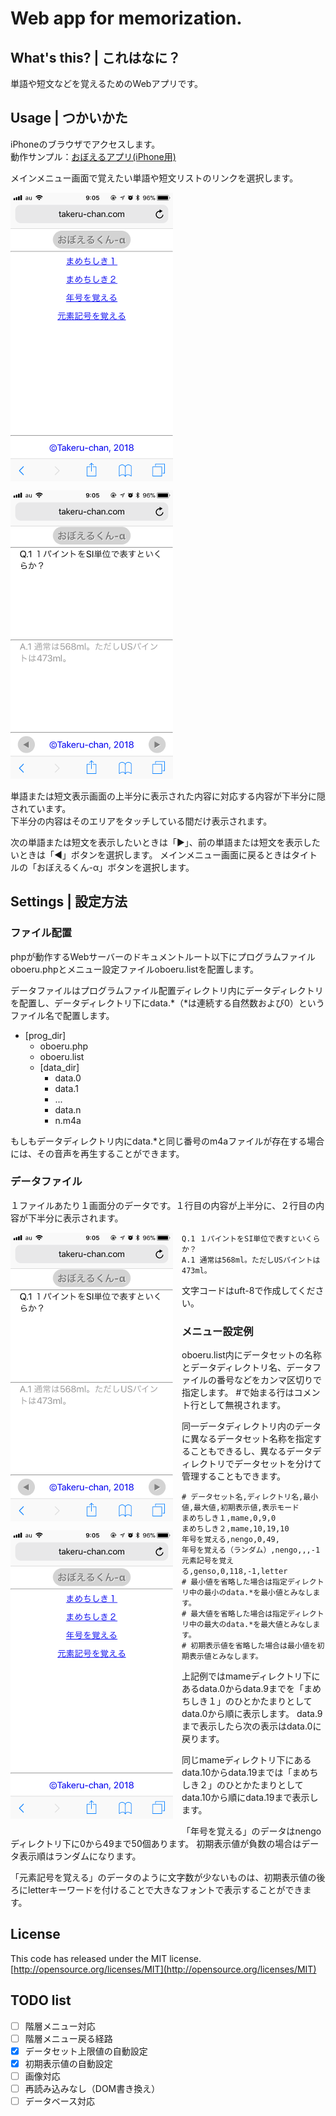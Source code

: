 # Web app for memorization.

## What's this? | これはなに？

単語や短文などを覚えるためのWebアプリです。  

## Usage | つかいかた

iPhoneのブラウザでアクセスします。  
動作サンプル：[おぼえるアプリ(iPhone用)](http://nevertoolate.date)  

メインメニュー画面で覚えたい単語や短文リストのリンクを選択します。  

<img style="float:left; margin-right:1em; margin-bottom:1em;" src="./images/menu.png"><img src="./images/note.png">

<div style="clear:both;">単語または短文表示画面の上半分に表示された内容に対応する内容が下半分に隠されています。</div>
下半分の内容はそのエリアをタッチしている間だけ表示されます。  

次の単語または短文を表示したいときは「&#9654;」、前の単語または短文を表示したいときは「&#9664;」ボタンを選択します。
メインメニュー画面に戻るときはタイトルの「おぼえるくん-α」ボタンを選択します。  

## Settings | 設定方法

### ファイル配置

phpが動作するWebサーバーのドキュメントルート以下にプログラムファイルoboeru.phpとメニュー設定ファイルoboeru.listを配置します。  

データファイルはプログラムファイル配置ディレクトリ内にデータディレクトリを配置し、データディレクトリ下にdata.*（*は連続する自然数および0）というファイル名で配置します。  

- \[prog_dir\]
    - oboeru.php
    - oboeru.list
    - \[data_dir\]
        - data.0
        - data.1
        - ...
        - data.n
        - n.m4a

もしもデータディレクトリ内にdata.*と同じ番号のm4aファイルが存在する場合には、その音声を再生することができます。  

### データファイル

１ファイルあたり１画面分のデータです。１行目の内容が上半分に、２行目の内容が下半分に表示されます。  

<img style="float:left; margin-right:1em; margin-bottom:1em;" src="./images/note.png">

```
Q.1 １パイントをSI単位で表すといくらか？
A.1 通常は568ml。ただしUSパイントは473ml。
```

文字コードはuft-8で作成してください。  

### メニュー設定例

oboeru.list内にデータセットの名称とデータディレクトリ名、データファイルの番号などをカンマ区切りで指定します。
\#で始まる行はコメント行として無視されます。  

同一データディレクトリ内のデータに異なるデータセット名称を指定することもできるし、異なるデータディレクトリでデータセットを分けて管理することもできます。  

<img style="float:left; margin-right:1em; margin-bottom:1em;" src="./images/menu.png">

```
# データセット名,ディレクトリ名,最小値,最大値,初期表示値,表示モード
まめちしき１,mame,0,9,0
まめちしき２,mame,10,19,10
年号を覚える,nengo,0,49,
年号を覚える（ランダム）,nengo,,,-1
元素記号を覚える,genso,0,118,-1,letter
# 最小値を省略した場合は指定ディレクトリ中の最小のdata.*を最小値とみなします。
# 最大値を省略した場合は指定ディレクトリ中の最大のdata.*を最大値とみなします。
# 初期表示値を省略した場合は最小値を初期表示値とみなします。
```

上記例ではmameディレクトリ下にあるdata.0からdata.9までを「まめちしき１」のひとかたまりとしてdata.0から順に表示します。
data.9まで表示したら次の表示はdata.0に戻ります。  

同じmameディレクトリ下にあるdata.10からdata.19までは「まめちしき２」のひとかたまりとしてdata.10から順にdata.19まで表示します。  

「年号を覚える」のデータはnengoディレクトリ下に0から49まで50個あります。
初期表示値が負数の場合はデータ表示順はランダムになります。  

「元素記号を覚える」のデータのように文字数が少ないものは、初期表示値の後ろにletterキーワードを付けることで大きなフォントで表示することができます。  

## License

This code has released under the MIT license.  
[http://opensource.org/licenses/MIT](http://opensource.org/licenses/MIT)

## TODO list

- [ ] 階層メニュー対応
- [ ] 階層メニュー戻る経路
- [x] データセット上限値の自動設定
- [x] 初期表示値の自動設定
- [ ] 画像対応
- [ ] 再読み込みなし（DOM書き換え）
- [ ] データベース対応
